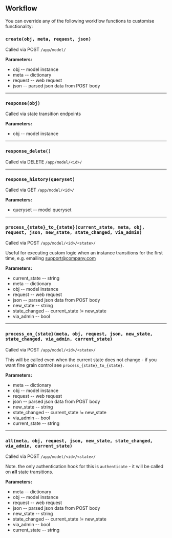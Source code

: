 ## Workflow

You can override any of the following workflow functions to customise functionality:

### `create(obj, meta, request, json)`

Called via POST `/app/model/`

**Parameters:**

* obj -- model instance
* meta -- dictionary
* request -- web request
* json -- parsed json data from POST body

* * *

### `response(obj)`

Called via state transition endpoints

**Parameters:**

* obj -- model instance

* * *

### `response_delete()`

Called via DELETE `/app/model/<id>/`

* * *

### `response_history(queryset)`

Called via GET `/app/model/<id>/`

**Parameters:**

* queryset -- model queryset

* * *

### `process_{state}_to_{state}(current_state, meta, obj, request, json, new_state, state_changed, via_admin)`

Called via POST `/app/model/<id>/<state>/`

Useful for executing custom logic when an instance transitions for the first time, e.g. emailing support@company.com

**Parameters:**

* current_state -- string
* meta -- dictionary
* obj -- model instance
* request -- web request
* json -- parsed json data from POST body
* new_state -- string
* state_changed -- current_state != new_state
* via_admin -- bool

* * *

### `process_on_{state}(meta, obj, request, json, new_state, state_changed, via_admin, current_state)`

Called via POST `/app/model/<id>/<state>/`

This will be called even when the current state does not change - if you want fine grain control see `process_{state}_to_{state}`.

**Parameters:**

* meta -- dictionary
* obj -- model instance
* request -- web request
* json -- parsed json data from POST body
* new_state -- string
* state_changed -- current_state != new_state
* via_admin -- bool
* current_state -- string

* * *

### `all(meta, obj, request, json, new_state, state_changed, via_admin, current_state)`

Called via POST `/app/model/<id>/<state>/`

Note. the only authentication hook for this is `authenticate` - it will be called on **all** state transitions.

**Parameters:**

* meta -- dictionary
* obj -- model instance
* request -- web request
* json -- parsed json data from POST body
* new_state -- string
* state_changed -- current_state != new_state
* via_admin -- bool
* current_state -- string
